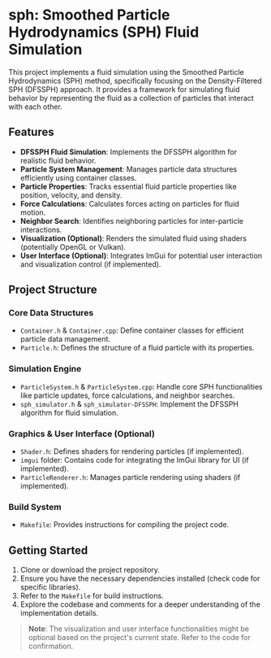 # sph: Smoothed Particle Hydrodynamics (SPH) Fluid Simulation

This project implements a fluid simulation using the Smoothed Particle Hydrodynamics (SPH) method, specifically focusing on the Density-Filtered SPH (DFSSPH) approach. It provides a framework for simulating fluid behavior by representing the fluid as a collection of particles that interact with each other.

## Features

- **DFSSPH Fluid Simulation**: Implements the DFSSPH algorithm for realistic fluid behavior.
- **Particle System Management**: Manages particle data structures efficiently using container classes.
- **Particle Properties**: Tracks essential fluid particle properties like position, velocity, and density.
- **Force Calculations**: Calculates forces acting on particles for fluid motion.
- **Neighbor Search**: Identifies neighboring particles for inter-particle interactions.
- **Visualization (Optional)**: Renders the simulated fluid using shaders (potentially OpenGL or Vulkan).
- **User Interface (Optional)**: Integrates ImGui for potential user interaction and visualization control (if implemented).

## Project Structure

### Core Data Structures
- `Container.h` & `Container.cpp`: Define container classes for efficient particle data management.
- `Particle.h`: Defines the structure of a fluid particle with its properties.

### Simulation Engine
- `ParticleSystem.h` & `ParticleSystem.cpp`: Handle core SPH functionalities like particle updates, force calculations, and neighbor searches.
- `sph_simulator.h` & `sph_simulator-DFSSPH`: Implement the DFSSPH algorithm for fluid simulation.

### Graphics & User Interface (Optional)
- `Shader.h`: Defines shaders for rendering particles (if implemented).
- `imgui` folder: Contains code for integrating the ImGui library for UI (if implemented).
- `ParticleRenderer.h`: Manages particle rendering using shaders (if implemented).

### Build System
- `Makefile`: Provides instructions for compiling the project code.

## Getting Started

1. Clone or download the project repository.
2. Ensure you have the necessary dependencies installed (check code for specific libraries).
3. Refer to the `Makefile` for build instructions.
4. Explore the codebase and comments for a deeper understanding of the implementation details.

> **Note**: The visualization and user interface functionalities might be optional based on the project's current state. Refer to the code for confirmation.

